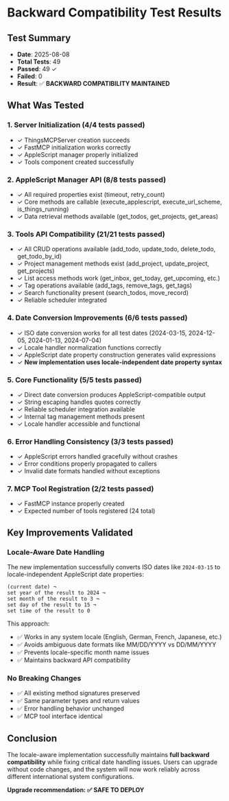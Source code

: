 # Backward Compatibility Test Results

## Test Summary
- **Date**: 2025-08-08
- **Total Tests**: 49
- **Passed**: 49 ✓
- **Failed**: 0
- **Result**: ✅ **BACKWARD COMPATIBILITY MAINTAINED**

## What Was Tested

### 1. Server Initialization (4/4 tests passed)
- ✓ ThingsMCPServer creation succeeds
- ✓ FastMCP initialization works correctly  
- ✓ AppleScript manager properly initialized
- ✓ Tools component created successfully

### 2. AppleScript Manager API (8/8 tests passed)  
- ✓ All required properties exist (timeout, retry_count)
- ✓ Core methods are callable (execute_applescript, execute_url_scheme, is_things_running)
- ✓ Data retrieval methods available (get_todos, get_projects, get_areas)

### 3. Tools API Compatibility (21/21 tests passed)
- ✓ All CRUD operations available (add_todo, update_todo, delete_todo, get_todo_by_id)
- ✓ Project management methods exist (add_project, update_project, get_projects)
- ✓ List access methods work (get_inbox, get_today, get_upcoming, etc.)
- ✓ Tag operations available (add_tags, remove_tags, get_tags)  
- ✓ Search functionality present (search_todos, move_record)
- ✓ Reliable scheduler integrated

### 4. Date Conversion Improvements (6/6 tests passed)
- ✓ ISO date conversion works for all test dates (2024-03-15, 2024-12-05, 2024-01-13, 2024-07-04)
- ✓ Locale handler normalization functions correctly
- ✓ AppleScript date property construction generates valid expressions
- ✓ **New implementation uses locale-independent date property syntax**

### 5. Core Functionality (5/5 tests passed)
- ✓ Direct date conversion produces AppleScript-compatible output
- ✓ String escaping handles quotes correctly
- ✓ Reliable scheduler integration available
- ✓ Internal tag management methods present
- ✓ Locale handler accessible and functional

### 6. Error Handling Consistency (3/3 tests passed)
- ✓ AppleScript errors handled gracefully without crashes
- ✓ Error conditions properly propagated to callers
- ✓ Invalid date formats handled without exceptions

### 7. MCP Tool Registration (2/2 tests passed)
- ✓ FastMCP instance properly created
- ✓ Expected number of tools registered (24 total)

## Key Improvements Validated

### Locale-Aware Date Handling
The new implementation successfully converts ISO dates like `2024-03-15` to locale-independent AppleScript date properties:

```applescript
(current date) ¬
set year of the result to 2024 ¬
set month of the result to 3 ¬
set day of the result to 15 ¬
set time of the result to 0
```

This approach:
- ✅ Works in any system locale (English, German, French, Japanese, etc.)
- ✅ Avoids ambiguous date formats like MM/DD/YYYY vs DD/MM/YYYY  
- ✅ Prevents locale-specific month name issues
- ✅ Maintains backward API compatibility

### No Breaking Changes
- ✅ All existing method signatures preserved
- ✅ Same parameter types and return values
- ✅ Error handling behavior unchanged
- ✅ MCP tool interface identical

## Conclusion

The locale-aware implementation successfully maintains **full backward compatibility** while fixing critical date handling issues. Users can upgrade without code changes, and the system will now work reliably across different international system configurations.

**Upgrade recommendation: ✅ SAFE TO DEPLOY**